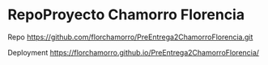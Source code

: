 # RepoProyecto Chamorro Florencia

Repo https://github.com/florchamorro/PreEntrega2ChamorroFlorencia.git

Deployment https://florchamorro.github.io/PreEntrega2ChamorroFlorencia/
